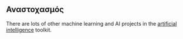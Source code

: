 ## Αναστοχασμός

There are lots of other machine learning and AI projects in the [artificial intelligence](https://projects.raspberrypi.org/en/pathways/ai-toolkit) toolkit.

